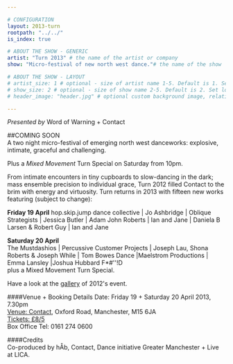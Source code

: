 ```yaml
---

# CONFIGURATION
layout: 2013-turn
rootpath: "../../"
is_index: true

# ABOUT THE SHOW - GENERIC
artist: "Turn 2013" # the name of the artist or company
show: "Micro-festival of new north west dance."# the name of the show

# ABOUT THE SHOW - LAYOUT
# artist_size: 1 # optional - size of artist name 1-5. Default is 1. Set longer names to lower values
# show_size: 2 # optional - size of show name 2-5. Default is 2. Set longer names to lower values
# header_image: "header.jpg" # optional custom background image, relative to current page

---
```

*Presented by* Word of Warning + Contact    

##COMING SOON    
A two night micro-festival of emerging north west danceworks:  explosive, intimate, graceful and challenging.

Plus a *Mixed Movement* Turn Special on Saturday from 10pm.    

From intimate encounters in tiny cupboards to slow-dancing in the dark; mass ensemble precision to individual grace, Turn 2012 filled Contact to the brim with energy and virtuosity. Turn returns in 2013 with fifteen new works featuring (subject to change):    

**Friday 19 April**
hop.skip.jump dance collective | Jo Ashbridge | Oblique Strategists | Jessica Butler | Adam John Roberts | Ian and Jane | Daniela B Larsen & Robert Guy | Ian and Jane      
**Saturday 20 April**    The Mustdashios | Percussive Customer Projects | Joseph Lau, Shona Roberts & Joseph While | Tom Bowes Dance |Maelstrom Productions | Emma Lansley |Joshua Hubbard F*#''!D    
plus a Mixed Movement Turn Special.    

Have a look at the [gallery](/galleries/2012-turn/index.html) of 2012's event.    

####Venue + Booking Details
Date: Friday 19 + Saturday 20 April 2013, 7.30pm    
[Venue: Contact](http://contactmcr.com/visit/getting-here/), Oxford Road, Manchester, M15 6JA    
[Tickets: £8/5](http://contactmcr.com/whats-on/1201-turn-2013/)    
Box Office Tel: 0161 274 0600   
       
####Credits         
Co-produced by hÅb, Contact, Dance initiative Greater Manchester + Live at LICA.